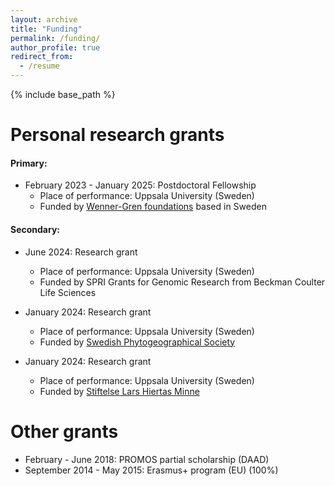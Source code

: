 ```yaml
---
layout: archive
title: "Funding"
permalink: /funding/
author_profile: true
redirect_from:
  - /resume
---
```


{% include base_path %}

Personal research grants
======
#### Primary: 

* February 2023 - January 2025: Postdoctoral Fellowship 
  * Place of performance: Uppsala University (Sweden)
  * Funded by <a href="https://www.swgc.org/en/welcome">Wenner-Gren foundations<a/> based in Sweden

#### Secondary:

* June 2024: Research grant 
  * Place of performance: Uppsala University (Sweden)
  * Funded by SPRI Grants for Genomic Research from Beckman Coulter Life Sciences

* January 2024: Research grant
  * Place of performance: Uppsala University (Sweden)
  * Funded by <a href="https://sites.google.com/view/svsplantgeogr/home">Swedish Phytogeographical Society</a>

* January 2024: Research grant
  * Place of performance: Uppsala University (Sweden)
  * Funded by <a href="https://www.larshiertasminne.se/sv/">Stiftelse Lars Hiertas Minne<a/>


Other grants
======
* February - June 2018: PROMOS partial scholarship (DAAD)
* September 2014 - May 2015: Erasmus+ program (EU) (100%)


